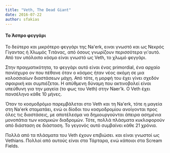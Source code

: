 ```yaml
---
title: "Veth, The Dead Giant"
date: 2016-07-22
author: sfakias
---
```


####  To Άσπρο φεγγάρι

Το δεύτερο και μικρότερο φεγγάρι της Na'erk, ειναι γνωστό και ως Nεκρός
Γίγαντας ή Χλωμός Τιτάνας, από όσους γνωρίζουν περισσότερα γι'αυτό. Από τον
υπόλοιπο κόσμο είναι γνωστό ως Veth, το χλωμό φεγγάρι.

Στην πραγματικότητα, το φεγγάρι αυτό είναι ένας primordial, ένα αρχαίο
πανίσχυρο ον που πέθανε όταν ο κόσμος ήταν νέος ακόμη σε μια κολοσσιαίων
διαστάσεων μάχη. Από τότε, η μορφή του έχει γίνει σχεδόν σφαιρική και
συμπιέζεται. Η απύθμενη δύναμη που ακτινοβολεί είναι υπεύθυνη για την μαγεία
(το φως του Veth) στην Naer'k. Ο Veth έχει πανσέληνο κάθε 10 μήνες.

Όταν το κοσμοδρόμιο παρεμβάλεται στο Veth και τη Na'erk, τότε η μαγεία στη
Na'erk σταματάει, ενώ οι δίοδοι του κοσμοδρομίου ανοίγονται προς όλες τις
διαστάσεις, με αποτέλεσμα να δημιουργούνται άπειρα ασημένια μονοπάτια των
κοσμικών διαδρομών. Τότε, πολλά πλάσματα κυκλοφορούν από διάσταση σε διάσταση.
Το γεγονός αυτό συμβαίνει κάθε 21 χρόνια.

Πολλά από τα πλάσματα του Veth έχουν επιβιώσει. και είναι γνωστοί ως Vethians.
Πολλοί από αυτούς είναι στα Τάρταρα, ενώ κάποιοι στα Scream Fields.

